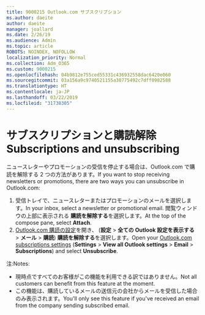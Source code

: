 ```yaml
---
title: 9000215 Outlook.com サブスクリプション
ms.author: daeite
author: daeite
manager: joallard
ms.date: 2/26/19
ms.audience: Admin
ms.topic: article
ROBOTS: NOINDEX, NOFOLLOW
localization_priority: Normal
ms.collection: Adm_O365
ms.custom: 9000215
ms.openlocfilehash: 04b9812e755ced55331c436932558dac6420e060
ms.sourcegitcommit: 03a156a9c9740521155a30775492c7dff0982588
ms.translationtype: HT
ms.contentlocale: ja-JP
ms.lasthandoff: 03/22/2019
ms.locfileid: "31738305"
---
```

# <a name="subscriptions-and-unsubscribing"></a><span data-ttu-id="bb47a-102">サブスクリプションと購読解除</span><span class="sxs-lookup"><span data-stu-id="bb47a-102">Subscriptions and unsubscribing</span></span>

<span data-ttu-id="bb47a-103">ニュースレターやプロモーションの受信を停止する場合は、Outlook.com で購読を解除する 2 つの方法があります。</span><span class="sxs-lookup"><span data-stu-id="bb47a-103">If you want to stop receiving newsletters or promotions, there are two ways you can unsubscribe in Outlook.com:</span></span>

1. <span data-ttu-id="bb47a-104">受信トレイで、ニュースレターまたはプロモーションのメールを選択します。</span><span class="sxs-lookup"><span data-stu-id="bb47a-104">In your inbox, select a newsletter or promotional email.</span></span> <span data-ttu-id="bb47a-105">閲覧ウィンドウの上部に表示される **購読を解除する**を選択します。</span><span class="sxs-lookup"><span data-stu-id="bb47a-105">At the top of the compose pane, select **Attach**.</span></span>
2. <span data-ttu-id="bb47a-106">[Outlook.com 購読の設定](https://outlook.live.com/mail/options/mail/brandsSubscriptions)を開き、 (**設定** > **全ての Outlook 設定を表示する** > **メール** > **購読**) **購読を解除する**を選択します。</span><span class="sxs-lookup"><span data-stu-id="bb47a-106">Open your [Outlook.com subscriptions settings](https://outlook.live.com/mail/options/mail/brandsSubscriptions) (**Settings** > **View all Outlook settings** > **Email** > **Subscriptions**) and select **Unsubscribe**.</span></span>

<span data-ttu-id="bb47a-107">注:</span><span class="sxs-lookup"><span data-stu-id="bb47a-107">Notes:</span></span>

- <span data-ttu-id="bb47a-108">現時点ですべてのお客様がこの機能を利用できる訳ではありません。</span><span class="sxs-lookup"><span data-stu-id="bb47a-108">Not all customers can benefit from this feature at the moment.</span></span>
- <span data-ttu-id="bb47a-109">この機能は、購読しているメールの送信元の会社からメールを受信した場合のみ表示されます。</span><span class="sxs-lookup"><span data-stu-id="bb47a-109">You'll only see this feature if you've received an email from the company sending subscribed email.</span></span>